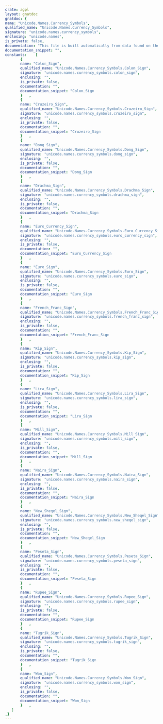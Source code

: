 ```yaml
---
crate: agpl
layout: gnatdoc
gnatdoc: {
name: "Unicode.Names.Currency_Symbols",
qualified_name: "Unicode.Names.Currency_Symbols",
signature: "unicode.names.currency_symbols",
enclosing: "unicode.names",
is_private: false,
documentation: "This file is built automatically from data found on the\nunicode web site (http://www.unicode.org)",
documentation_snippet: "",
constants:    [
       {
       name: "Colon_Sign",
       qualified_name: "Unicode.Names.Currency_Symbols.Colon_Sign",
       signature: "unicode.names.currency_symbols.colon_sign",
       enclosing: "",
       is_private: false,
       documentation: "",
       documentation_snippet: "Colon_Sign                              : constant Unicode_Char := 16#20A1#;",
       }   ,
       {
       name: "Cruzeiro_Sign",
       qualified_name: "Unicode.Names.Currency_Symbols.Cruzeiro_Sign",
       signature: "unicode.names.currency_symbols.cruzeiro_sign",
       enclosing: "",
       is_private: false,
       documentation: "",
       documentation_snippet: "Cruzeiro_Sign                           : constant Unicode_Char := 16#20A2#;",
       }   ,
       {
       name: "Dong_Sign",
       qualified_name: "Unicode.Names.Currency_Symbols.Dong_Sign",
       signature: "unicode.names.currency_symbols.dong_sign",
       enclosing: "",
       is_private: false,
       documentation: "",
       documentation_snippet: "Dong_Sign                               : constant Unicode_Char := 16#20AB#;",
       }   ,
       {
       name: "Drachma_Sign",
       qualified_name: "Unicode.Names.Currency_Symbols.Drachma_Sign",
       signature: "unicode.names.currency_symbols.drachma_sign",
       enclosing: "",
       is_private: false,
       documentation: "",
       documentation_snippet: "Drachma_Sign                            : constant Unicode_Char := 16#20AF#;",
       }   ,
       {
       name: "Euro_Currency_Sign",
       qualified_name: "Unicode.Names.Currency_Symbols.Euro_Currency_Sign",
       signature: "unicode.names.currency_symbols.euro_currency_sign",
       enclosing: "",
       is_private: false,
       documentation: "",
       documentation_snippet: "Euro_Currency_Sign                      : constant Unicode_Char := 16#20A0#;",
       }   ,
       {
       name: "Euro_Sign",
       qualified_name: "Unicode.Names.Currency_Symbols.Euro_Sign",
       signature: "unicode.names.currency_symbols.euro_sign",
       enclosing: "",
       is_private: false,
       documentation: "",
       documentation_snippet: "Euro_Sign                               : constant Unicode_Char := 16#20AC#;",
       }   ,
       {
       name: "French_Franc_Sign",
       qualified_name: "Unicode.Names.Currency_Symbols.French_Franc_Sign",
       signature: "unicode.names.currency_symbols.french_franc_sign",
       enclosing: "",
       is_private: false,
       documentation: "",
       documentation_snippet: "French_Franc_Sign                       : constant Unicode_Char := 16#20A3#;",
       }   ,
       {
       name: "Kip_Sign",
       qualified_name: "Unicode.Names.Currency_Symbols.Kip_Sign",
       signature: "unicode.names.currency_symbols.kip_sign",
       enclosing: "",
       is_private: false,
       documentation: "",
       documentation_snippet: "Kip_Sign                                : constant Unicode_Char := 16#20AD#;",
       }   ,
       {
       name: "Lira_Sign",
       qualified_name: "Unicode.Names.Currency_Symbols.Lira_Sign",
       signature: "unicode.names.currency_symbols.lira_sign",
       enclosing: "",
       is_private: false,
       documentation: "",
       documentation_snippet: "Lira_Sign                               : constant Unicode_Char := 16#20A4#;",
       }   ,
       {
       name: "Mill_Sign",
       qualified_name: "Unicode.Names.Currency_Symbols.Mill_Sign",
       signature: "unicode.names.currency_symbols.mill_sign",
       enclosing: "",
       is_private: false,
       documentation: "",
       documentation_snippet: "Mill_Sign                               : constant Unicode_Char := 16#20A5#;",
       }   ,
       {
       name: "Naira_Sign",
       qualified_name: "Unicode.Names.Currency_Symbols.Naira_Sign",
       signature: "unicode.names.currency_symbols.naira_sign",
       enclosing: "",
       is_private: false,
       documentation: "",
       documentation_snippet: "Naira_Sign                              : constant Unicode_Char := 16#20A6#;",
       }   ,
       {
       name: "New_Sheqel_Sign",
       qualified_name: "Unicode.Names.Currency_Symbols.New_Sheqel_Sign",
       signature: "unicode.names.currency_symbols.new_sheqel_sign",
       enclosing: "",
       is_private: false,
       documentation: "",
       documentation_snippet: "New_Sheqel_Sign                         : constant Unicode_Char := 16#20AA#;",
       }   ,
       {
       name: "Peseta_Sign",
       qualified_name: "Unicode.Names.Currency_Symbols.Peseta_Sign",
       signature: "unicode.names.currency_symbols.peseta_sign",
       enclosing: "",
       is_private: false,
       documentation: "",
       documentation_snippet: "Peseta_Sign                             : constant Unicode_Char := 16#20A7#;",
       }   ,
       {
       name: "Rupee_Sign",
       qualified_name: "Unicode.Names.Currency_Symbols.Rupee_Sign",
       signature: "unicode.names.currency_symbols.rupee_sign",
       enclosing: "",
       is_private: false,
       documentation: "",
       documentation_snippet: "Rupee_Sign                              : constant Unicode_Char := 16#20A8#;",
       }   ,
       {
       name: "Tugrik_Sign",
       qualified_name: "Unicode.Names.Currency_Symbols.Tugrik_Sign",
       signature: "unicode.names.currency_symbols.tugrik_sign",
       enclosing: "",
       is_private: false,
       documentation: "",
       documentation_snippet: "Tugrik_Sign                             : constant Unicode_Char := 16#20AE#;",
       }   ,
       {
       name: "Won_Sign",
       qualified_name: "Unicode.Names.Currency_Symbols.Won_Sign",
       signature: "unicode.names.currency_symbols.won_sign",
       enclosing: "",
       is_private: false,
       documentation: "",
       documentation_snippet: "Won_Sign                                : constant Unicode_Char := 16#20A9#;",
       }   ,
   ]
,}
---
```

